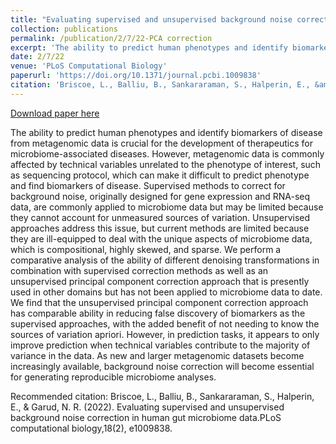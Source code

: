 ```yaml
---
title: "Evaluating supervised and unsupervised background noise correction in human gut microbiome data"
collection: publications
permalink: /publication/2/7/22-PCA correction
excerpt: 'The ability to predict human phenotypes and identify biomarkers of disease from metagenomic data is crucial for the development of therapeutics for microbiome-associated diseases. However, metagenomic data is commonly affected by technical variables unrelated to the phenotype of interest, such as sequencing protocol, which can make it difficult to predict phenotype and find biomarkers of disease. Supervised methods to correct for background noise, originally designed for gene expression and RNA-seq data, are commonly applied to microbiome data but may be limited because they cannot account for unmeasured sources of variation. Unsupervised approaches address this issue, but current methods are limited because they are ill-equipped to deal with the unique aspects of microbiome data, which is compositional, highly skewed, and sparse. We perform a comparative analysis of the ability of different denoising transformations in combination with supervised correction methods as well as an unsupervised principal component correction approach that is presently used in other domains but has not been applied to microbiome data to date. We find that the unsupervised principal component correction approach has comparable ability in reducing false discovery of biomarkers as the supervised approaches, with the added benefit of not needing to know the sources of variation apriori. However, in prediction tasks, it appears to only improve prediction when technical variables contribute to the majority of variance in the data. As new and larger metagenomic datasets become increasingly available, background noise correction will become essential for generating reproducible microbiome analyses.'
date: 2/7/22
venue: 'PLoS Computational Biology'
paperurl: 'https://doi.org/10.1371/journal.pcbi.1009838'
citation: 'Briscoe, L., Balliu, B., Sankararaman, S., Halperin, E., &amp; Garud, N. R. (2022). Evaluating supervised and unsupervised background noise correction in human gut microbiome data.PLoS computational biology,18(2), e1009838.'
---
```


<a href='https://doi.org/10.1371/journal.pcbi.1009838'>Download paper here</a>

The ability to predict human phenotypes and identify biomarkers of disease from metagenomic data is crucial for the development of therapeutics for microbiome-associated diseases. However, metagenomic data is commonly affected by technical variables unrelated to the phenotype of interest, such as sequencing protocol, which can make it difficult to predict phenotype and find biomarkers of disease. Supervised methods to correct for background noise, originally designed for gene expression and RNA-seq data, are commonly applied to microbiome data but may be limited because they cannot account for unmeasured sources of variation. Unsupervised approaches address this issue, but current methods are limited because they are ill-equipped to deal with the unique aspects of microbiome data, which is compositional, highly skewed, and sparse. We perform a comparative analysis of the ability of different denoising transformations in combination with supervised correction methods as well as an unsupervised principal component correction approach that is presently used in other domains but has not been applied to microbiome data to date. We find that the unsupervised principal component correction approach has comparable ability in reducing false discovery of biomarkers as the supervised approaches, with the added benefit of not needing to know the sources of variation apriori. However, in prediction tasks, it appears to only improve prediction when technical variables contribute to the majority of variance in the data. As new and larger metagenomic datasets become increasingly available, background noise correction will become essential for generating reproducible microbiome analyses.

Recommended citation: Briscoe, L., Balliu, B., Sankararaman, S., Halperin, E., & Garud, N. R. (2022). Evaluating supervised and unsupervised background noise correction in human gut microbiome data.PLoS computational biology,18(2), e1009838.